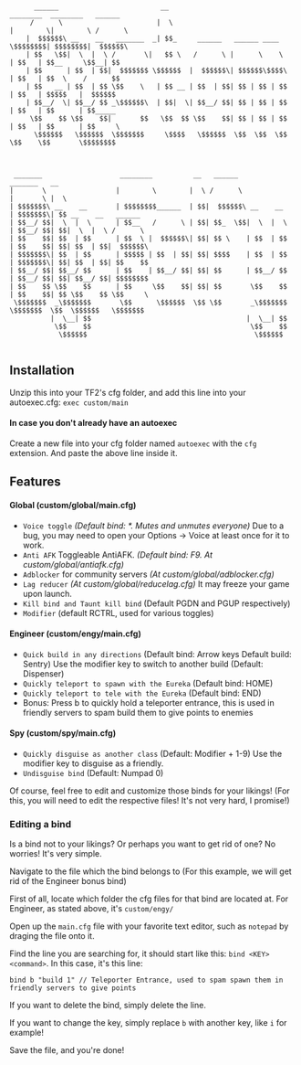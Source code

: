 ```

      ______                         __                                    ________  ________   ______      
     /      \                       |  \                                  |        \|        \ /      \     
    |  $$$$$$\ __    __   _______  _| $$_     ______   ______ ____         \$$$$$$$$| $$$$$$$$|  $$$$$$\    
    | $$   \$$|  \  |  \ /       \|   $$ \   /      \ |      \    \          | $$   | $$__     \$$__| $$    
    | $$      | $$  | $$|  $$$$$$$ \$$$$$$  |  $$$$$$\| $$$$$$\$$$$\         | $$   | $$  \    /      $$    
    | $$   __ | $$  | $$ \$$    \   | $$ __ | $$  | $$| $$ | $$ | $$         | $$   | $$$$$   |  $$$$$$     
    | $$__/  \| $$__/ $$ _\$$$$$$\  | $$|  \| $$__/ $$| $$ | $$ | $$         | $$   | $$      | $$_____     
     \$$    $$ \$$    $$|       $$   \$$  $$ \$$    $$| $$ | $$ | $$         | $$   | $$      | $$     \    
      \$$$$$$   \$$$$$$  \$$$$$$$     \$$$$   \$$$$$$  \$$  \$$  \$$          \$$    \$$       \$$$$$$$$    
                                                                                                            
                                                                                                            
                                                                                                            
 _______                   ________          __   ______                   _______   __                     
|       \                 |        \        |  \ /      \                 |       \ |  \                    
| $$$$$$$\ __    __       | $$$$$$$$______  | $$|  $$$$$$\ __    __       | $$$$$$$\| $$ __    __   ______  
| $$__/ $$|  \  |  \      | $$__   /      \ | $$| $$_  \$$|  \  |  \      | $$__/ $$| $$|  \  |  \ /      \ 
| $$    $$| $$  | $$      | $$  \ |  $$$$$$\| $$| $$ \    | $$  | $$      | $$    $$| $$| $$  | $$|  $$$$$$\
| $$$$$$$\| $$  | $$      | $$$$$ | $$  | $$| $$| $$$$    | $$  | $$      | $$$$$$$\| $$| $$  | $$| $$    $$
| $$__/ $$| $$__/ $$      | $$    | $$__/ $$| $$| $$      | $$__/ $$      | $$__/ $$| $$| $$__/ $$| $$$$$$$$
| $$    $$ \$$    $$      | $$     \$$    $$| $$| $$       \$$    $$      | $$    $$| $$ \$$    $$ \$$     \
 \$$$$$$$  _\$$$$$$$       \$$      \$$$$$$  \$$ \$$       _\$$$$$$$       \$$$$$$$  \$$  \$$$$$$   \$$$$$$$
          |  \__| $$                                      |  \__| $$                                        
           \$$    $$                                       \$$    $$                                        
            \$$$$$$                                         \$$$$$$                                         
     
```

## Installation
Unzip this into your TF2's cfg folder, and add this line into your autoexec.cfg: `exec custom/main`

#### In case you don't already have an autoexec
Create a new file into your cfg folder named `autoexec` with the `cfg` extension. And paste the above line inside it.

## Features
#### Global (custom/global/main.cfg)
- `Voice toggle` *(Default bind: \*. Mutes and unmutes everyone)* Due to a bug, you may need to open your Options -> Voice at least once for it to work.
- `Anti AFK` Toggleable AntiAFK. *(Default bind: F9. At custom/global/antiafk.cfg)*
- `Adblocker` for community servers *(At custom/global/adblocker.cfg)*
- `Lag reducer` *(At custom/global/reducelag.cfg)* It may freeze your game upon launch.
- `Kill bind and Taunt kill bind` (Default PGDN and PGUP respectively)
- `Modifier` (default RCTRL, used for various toggles) 
#### Engineer (custom/engy/main.cfg)
- `Quick build in any directions` (Default bind: Arrow keys Default build: Sentry) Use the modifier key to switch to another build (Default: Dispenser)
- `Quickly teleport to spawn with the Eureka` (Default bind: HOME)
- `Quickly teleport to tele with the Eureka` (Default bind: END)
- Bonus: Press b to quickly hold a teleporter entrance, this is used in friendly servers to spam build them to give points to enemies
#### Spy (custom/spy/main.cfg)
- `Quickly disguise as another class` (Default: Modifier + 1-9) Use the modifier key to disguise as a friendly.
- `Undisguise bind` (Default: Numpad 0)

Of course, feel free to edit and customize those binds for your likings! (For this, you will need to edit the respective files! It's not very hard, I promise!)

### Editing a bind
Is a bind not to your likings? Or perhaps you want to get rid of one? No worries! It's very simple.

Navigate to the file which the bind belongs to (For this example, we will get rid of the Engineer bonus bind)

First of all, locate which folder the cfg files for that bind are located at. For Engineer, as stated above, it's `custom/engy/`

Open up the `main.cfg` file with your favorite text editor, such as `notepad` by draging the file onto it.

Find the line you are searching for, it should start like this: `bind <KEY> <command>`. In this case, it's this line: 

`bind b "build 1" // Teleporter Entrance, used to spam spawn them in friendly servers to give points`

If you want to delete the bind, simply delete the line.

If you want to change the key, simply replace `b` with another key, like `i` for example!

Save the file, and you're done!